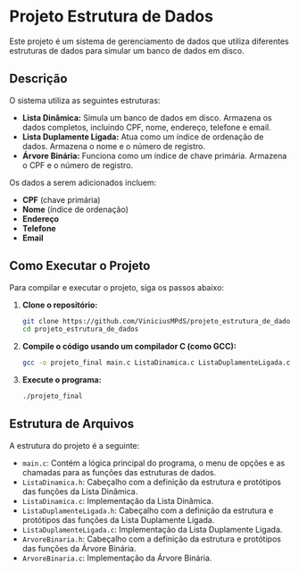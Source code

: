 # Projeto Estrutura de Dados

Este projeto é um sistema de gerenciamento de dados que utiliza diferentes estruturas de dados para simular um banco de dados em disco.

## Descrição

O sistema utiliza as seguintes estruturas:

  * **Lista Dinâmica:** Simula um banco de dados em disco. Armazena os dados completos, incluindo CPF, nome, endereço, telefone e email.
  * **Lista Duplamente Ligada:** Atua como um índice de ordenação de dados. Armazena o nome e o número de registro.
  * **Árvore Binária:** Funciona como um índice de chave primária. Armazena o CPF e o número de registro.

Os dados a serem adicionados incluem:

  * **CPF** (chave primária)
  * **Nome** (índice de ordenação)
  * **Endereço**
  * **Telefone**
  * **Email**

## Como Executar o Projeto

Para compilar e executar o projeto, siga os passos abaixo:

1.  **Clone o repositório:**

    ```bash
    git clone https://github.com/ViniciusMPdS/projeto_estrutura_de_dados.git
    cd projeto_estrutura_de_dados
    ```

2.  **Compile o código usando um compilador C (como GCC):**

    ```bash
    gcc -o projeto_final main.c ListaDinamica.c ListaDuplamenteLigada.c ArvoreBinaria.c
    ```

3.  **Execute o programa:**

    ```bash
    ./projeto_final
    ```

## Estrutura de Arquivos

A estrutura do projeto é a seguinte:

  * `main.c`: Contém a lógica principal do programa, o menu de opções e as chamadas para as funções das estruturas de dados.
  * `ListaDinamica.h`: Cabeçalho com a definição da estrutura e protótipos das funções da Lista Dinâmica.
  * `ListaDinamica.c`: Implementação da Lista Dinâmica.
  * `ListaDuplamenteLigada.h`: Cabeçalho com a definição da estrutura e protótipos das funções da Lista Duplamente Ligada.
  * `ListaDuplamenteLigada.c`: Implementação da Lista Duplamente Ligada.
  * `ArvoreBinaria.h`: Cabeçalho com a definição da estrutura e protótipos das funções da Árvore Binária.
  * `ArvoreBinaria.c`: Implementação da Árvore Binária.

